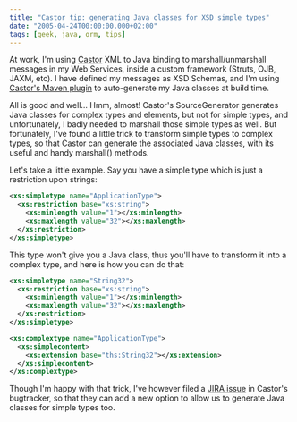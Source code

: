 ```yaml
---
title: "Castor tip: generating Java classes for XSD simple types"
date: "2005-04-24T00:00:00.000+02:00"
tags: [geek, java, orm, tips]
---
```


At work, I'm using [Castor](http://castor.codehaus.org/) XML to Java binding to marshall/unmarshall messages in my Web Services, inside a custom framework (Struts, OJB, JAXM, etc). I have defined my messages as XSD Schemas, and I'm using [Castor's Maven plugin](http://maven.apache.org/reference/plugins/castor/) to auto-generate my Java classes at build time.

All is good and well... Hmm, almost! Castor's SourceGenerator generates Java classes for complex types and elements, but not for simple types, and unfortunately, I badly needed to marshall those simple types as well. But fortunately, I've found a little trick to transform simple types to complex types, so that Castor can generate the associated Java classes, with its useful and handy marshall() methods.

Let's take a little example. Say you have a simple type which is just a restriction upon strings:

```xml
<xs:simpletype name="ApplicationType">
  <xs:restriction base="xs:string">
    <xs:minlength value="1"></xs:minlength>
    <xs:maxlength value="32"></xs:maxlength>
  </xs:restriction>
</xs:simpletype>
```

This type won't give you a Java class, thus you'll have to transform it into a complex type, and here is how you can do that:

```xml
<xs:simpletype name="String32">
  <xs:restriction base="xs:string">
    <xs:minlength value="1"></xs:minlength>
    <xs:maxlength value="32"></xs:maxlength>
  </xs:restriction>
</xs:simpletype>

<xs:complextype name="ApplicationType">
  <xs:simplecontent>
    <xs:extension base="ths:String32"></xs:extension>
  </xs:simplecontent>
</xs:complextype>
```

Though I'm happy with that trick, I've however filed a [JIRA issue](http://jira.codehaus.org/browse/CASTOR-1079) in Castor's bugtracker, so that they can add a new option to allow us to generate Java classes for simple types too.